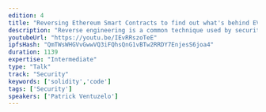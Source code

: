 ```yaml
---
edition: 4
title: "Reversing Ethereum Smart Contracts to find out what's behind EVM bytecode"
description: "Reverse engineering is a common technique used by security researcher to understand and analyze the behavior of closed-source binaries. If you apply this to Ethereum smart contract (and more specifically on the EVM bytecode), thats allow you to analyze and verify the result of your Solidity source code compilation. From a developer point of view, it can save you a lot of time and money if you succeed to detect flaws and missing bytecode optimization. Also, providing the Solidity source code it's not mandatory during the smart contract creation, that’s why being able to directly reverse the EVM bytecode make even more sense if you want to understand the behavior of external smart contracts."
youtubeUrl: "https://youtu.be/IEvRRszoTeE"
ipfsHash: "QmTWsWHGVvGwwVQ3iFQhsQnG1vBTw2RRDY7EnjesS6joa4"
duration: 1139
expertise: "Intermediate"
type: "Talk"
track: "Security"
keywords: ['solidity','code']
tags: ['Security']
speakers: ['Patrick Ventuzelo']
---
```

